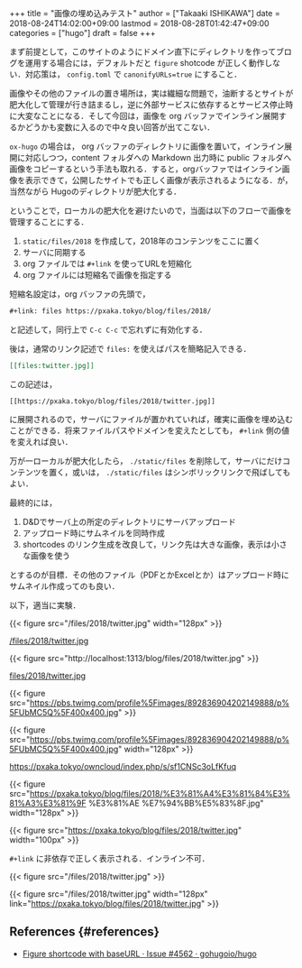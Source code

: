 +++
title = "画像の埋め込みテスト"
author = ["Takaaki ISHIKAWA"]
date = 2018-08-24T14:02:00+09:00
lastmod = 2018-08-28T01:42:47+09:00
categories = ["hugo"]
draft = false
+++

まず前提として，このサイトのようにドメイン直下にディレクトリを作ってブログを運用する場合には，デフォルトだと `figure` shotcode が正しく動作しない．対応策は， `config.toml` で `canonifyURLs=true` にすること．

画像やその他のファイルの置き場所は，実は繊細な問題で，油断するとサイトが肥大化して管理が行き詰まるし，逆に外部サービスに依存するとサービス停止時に大変なことになる．そして今回は，画像を org バッファでインライン展開するかどうかも変数に入るので中々良い回答が出てこない．

`ox-hugo` の場合は， org バッファのディレクトリに画像を置いて，インライン展開に対応しつつ，content フォルダへの Markdown 出力時に public フォルダへ画像をコピーするという手法も取れる．すると，orgバッファではインライン画像を表示できて，公開したサイトでも正しく画像が表示されるようになる．が，当然ながら Hugoのディレクトリが肥大化する．

ということで，ローカルの肥大化を避けたいので，当面は以下のフローで画像を管理することにする．

1.  `static/files/2018` を作成して，2018年のコンテンツをここに置く
2.  サーバに同期する
3.  org ファイルでは `#+link` を使ってURLを短縮化
4.  org ファイルには短縮名で画像を指定する

短縮名設定は，org バッファの先頭で，

```org
#+link: files https://pxaka.tokyo/blog/files/2018/
```

と記述して，同行上で `C-c C-c` で忘れずに有効化する．

後は，通常のリンク記述で `files:` を使えばパスを簡略記入できる．

```org
[[files:twitter.jpg]]
```

この記述は，

```nil
[[https://pxaka.tokyo/blog/files/2018/twitter.jpg]]
```

に展開されるので，サーバにファイルが置かれていれば，確実に画像を埋め込むことができる．将来ファイルパスやドメインを変えたとしても， `#+link` 側の値を変えれば良い．

万が一ローカルが肥大化したら， `./static/files` を削除して，サーバにだけコンテンツを置く，或いは， `./static/files` はシンボリックリンクで飛ばしてもよい．

最終的には，

1.  D&Dでサーバ上の所定のディレクトリにサーバアップロード
2.  アップロード時にサムネイルを同時作成
3.  shortcodes のリンク生成を改良して，リンク先は大きな画像，表示は小さな画像を使う

とするのが目標．その他のファイル（PDFとかExcelとか）はアップロード時にサムネイル作成ってのも良い．

以下，適当に実験．

{{< figure src="/files/2018/twitter.jpg" width="128px" >}}

[/files/2018/twitter.jpg](~/Dropbox/org/blog/static/files/2018/twitter.jpg)

{{< figure src="http://localhost:1313/blog/files/2018/twitter.jpg" >}}

[files/2018/twitter.jpg](../static/files/2018/twitter.jpg)

{{< figure src="https://pbs.twimg.com/profile%5Fimages/892836904202149888/p%5FUbMC5Q%5F400x400.jpg" >}}

{{< figure src="https://pbs.twimg.com/profile%5Fimages/892836904202149888/p%5FUbMC5Q%5F400x400.jpg" width="128px" >}}

<https://pxaka.tokyo/owncloud/index.php/s/sf1CNSc3oLfKfuq>

{{< figure src="https://pxaka.tokyo/blog/files/2018/%E3%81%A4%E3%81%84%E3%81%A3%E3%81%9F %E3%81%AE %E7%94%BB%E5%83%8F.jpg" width="128px" >}}

{{< figure src="https://pxaka.tokyo/blog/files/2018/twitter.jpg" width="100px" >}}

`#+link` に非依存で正しく表示される．インライン不可．

{{< figure src="/files/2018/twitter.jpg" >}}

{{< figure src="/files/2018/twitter.jpg" width="128px" link="https://pxaka.tokyo/blog/files/2018/twitter.jpg" >}}


## References {#references}

-   [Figure shortcode with baseURL · Issue #4562 · gohugoio/hugo](https://github.com/gohugoio/hugo/issues/4562)
